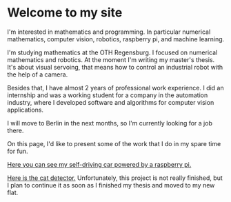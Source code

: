 # Welcome to my site

I'm interested in mathematics and programming. In particular numerical mathematics, computer vision, robotics, raspberry pi, and machine learning. 

I'm studying mathematics at the OTH Regensburg. I focused on numerical mathematics and robotics. At the moment I'm writing my master's thesis. It's about visual servoing, that means how to control an industrial robot with the help of a camera. 

Besides that, I have almost 2 years of professional work experience. I did an internship and was a working student for a company in the automation industry, where I developed software and algorithms for computer vision applications. 

I will move to Berlin in the next months, so I'm currently looking for a job there. 


On this page, I'd like to present some of the work that I do in my spare time for fun. 

[Here you can see my self-driving car powered by a raspberry pi.](https://felix-ha.github.io/2019/01/03/gopigo) 

[Here is the cat detector.](https://felix-ha.github.io/2018/11/29/overview_cat_detector) Unfortunately, this project is not really finished, but I plan to continue it as soon as I finished my thesis and moved to my new flat. 